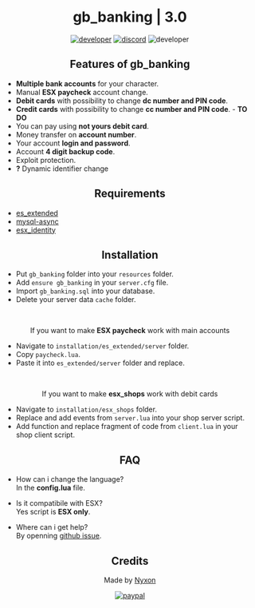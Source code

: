 <div align="center">

# gb_banking | 3.0

[![developer](https://img.shields.io/badge/Developer-Nyxon-c92aa7.svg?style=flat)](https://github.com/Nyxonn)
[![discord](https://img.shields.io/badge/Discord-Nyxon%234418-942ac9.svg?style=flat)](https://discordapp.com/users/690624129153630248)
![developer](https://img.shields.io/badge/Version-3.0-blueviolet.svg?style=flat)

## Features of gb_banking

</div>

- **Multiple bank accounts** for your character.
- Manual **ESX paycheck** account change.
- **Debit cards** with possibility to change **dc number and PIN code**.
- **Credit cards** with possibility to change **cc number and PIN code**. - **TO DO**
- You can pay using **not yours debit card**.
- Money transfer on **account number**.
- Your account **login and password**.
- Account **4 digit backup code**.
- Exploit protection.
- **?** Dynamic identifier change

<div align="center">

## Requirements

</div>

- [es_extended](https://github.com/esx-framework/es_extended/tree/v1-final)
- [mysql-async](https://github.com/brouznouf/fivem-mysql-async)
- [esx_identity](https://github.com/esx-framework/esx_identity)

<div align="center">

## Installation

</div>

- Put `gb_banking` folder into your `resources` folder.
- Add `ensure gb_banking` in your `server.cfg` file.
- Import `gb_banking.sql` into your database.
- Delete your server data `cache` folder.
<br>
<div align="center">

If you want to make **ESX paycheck** work with main accounts

</div>

- Navigate to `installation/es_extended/server` folder.
- Copy `paycheck.lua`.
- Paste it into `es_extended/server` folder and replace.
<br>
<div align="center">

If you want to make **esx_shops** work with debit cards

</div>

- Navigate to `installation/esx_shops` folder.
- Replace and add events from `server.lua` into your shop server script.
- Add function and replace fragment of code from `client.lua` in your shop client script.

<div align="center">

## FAQ

</div>

- How can i change the language?<br />
In the **config.lua** file.

- Is it compatibile with ESX?<br />
Yes script is **ESX only**.

- Where can i get help?<br />
By openning [github issue](https://github.com/Nyxonn/gb_banking/issues).

<div align="center">

## Credits

Made by [Nyxon](https://github.com/Nyxonn)

[![paypal](https://www.paypalobjects.com/en_US/PL/i/btn/btn_donateCC_LG.gif)](https://www.paypal.com/donate/?hosted_button_id=LHX286XBZ5BZS)

</div>
